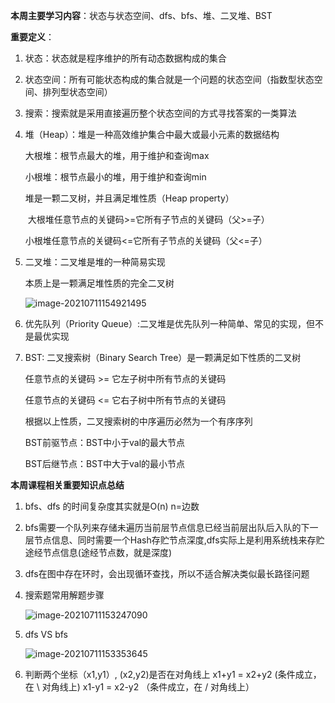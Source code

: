 **本周主要学习内容**：状态与状态空间、dfs、bfs、堆、二叉堆、BST

**重要定义**：

1.  状态：状态就是程序维护的所有动态数据构成的集合

2. 状态空间：所有可能状态构成的集合就是一个问题的状态空间（指数型状态空间、排列型状态空间）

3. 搜索：搜索就是采用直接遍历整个状态空间的方式寻找答案的一类算法

4. 堆（Heap）：堆是一种高效维护集合中最大或最小元素的数据结构

   大根堆：根节点最大的堆，用于维护和查询max

   小根堆：根节点最小的堆，用于维护和查询min

   堆是一颗二叉树，并且满足堆性质（Heap property）

   ​	大根堆任意节点的关键码>=它所有子节点的关键码（父>=子）

   ​	小根堆任意节点的关键码<=它所有子节点的关键码（父<=子）

5. 二叉堆：二叉堆是堆的一种简易实现

   本质上是一颗满足堆性质的完全二叉树

   ![image-20210711154921495](C:\Users\Admin\AppData\Roaming\Typora\typora-user-images\image-20210711154921495.png)
   
6. 优先队列（Priority Queue）:二叉堆是优先队列一种简单、常见的实现，但不是最优实现

7. BST: 二叉搜索树（Binary Search Tree）是一颗满足如下性质的二叉树

   任意节点的关键码 >=  它左子树中所有节点的关键码

   任意节点的关键码 <=  它右子树中所有节点的关键码

   根据以上性质，二叉搜索树的中序遍历必然为一个有序序列

   BST前驱节点：BST中小于val的最大节点

   BST后继节点：BST中大于val的最小节点

**本周课程相关重要知识点总结**

1. bfs、dfs 的时间复杂度其实就是O(n) n=边数

2. bfs需要一个队列来存储未遍历当前层节点信息已经当前层出队后入队的下一层节点信息、同时需要一个Hash存贮节点深度,dfs实际上是利用系统栈来存贮途经节点信息(途经节点数，就是深度)

3. dfs在图中存在环时，会出现循环查找，所以不适合解决类似最长路径问题

4. 搜索题常用解题步骤

   ![image-20210711153247090](C:\Users\Admin\AppData\Roaming\Typora\typora-user-images\image-20210711153247090.png)

5. dfs VS bfs

   ![image-20210711153353645](C:\Users\Admin\AppData\Roaming\Typora\typora-user-images\image-20210711153353645.png)

6. 判断两个坐标（x1,y1）, (x2,y2)是否在对角线上 x1+y1 = x2+y2 (条件成立，在 \ 对角线上)  x1-y1 = x2-y2 （条件成立，在 / 对角线上）